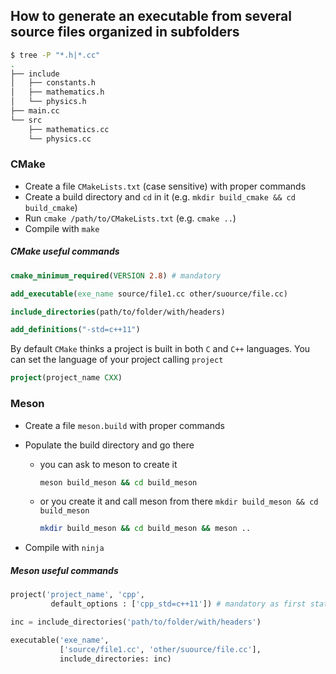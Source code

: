 ## How to generate an executable from several source files organized in subfolders



```bash
$ tree -P "*.h|*.cc"
.
├── include
│   ├── constants.h
│   ├── mathematics.h
│   └── physics.h
├── main.cc
└── src
    ├── mathematics.cc
    └── physics.cc
```

### CMake

- Create a file `CMakeLists.txt` (case sensitive) with proper commands
- Create a build directory and `cd` in it (e.g. `mkdir build_cmake && cd build_cmake`)
- Run `cmake /path/to/CMakeLists.txt` (e.g. `cmake ..`) 
- Compile with `make`

##### CMake useful commands

```cmake
cmake_minimum_required(VERSION 2.8) # mandatory

add_executable(exe_name source/file1.cc other/suource/file.cc)

include_directories(path/to/folder/with/headers)

add_definitions("-std=c++11")
```

By default `CMake` thinks a project is built in both `C` and `C++` languages. You can set the language of your project calling `project`

```cmake
project(project_name CXX)
```

### Meson

- Create a file `meson.build` with proper commands

- Populate the build directory and go there

  - you can ask to meson to create it 

    ```bash
    meson build_meson && cd build_meson
    ```

  - or you create it and call meson from there `mkdir build_meson && cd build_meson`

    ```bash
    mkdir build_meson && cd build_meson && meson ..
    ```

- Compile with `ninja`

##### Meson useful commands

```python
project('project_name', 'cpp',
         default_options : ['cpp_std=c++11']) # mandatory as first statement

inc = include_directories('path/to/folder/with/headers')

executable('exe_name', 
           ['source/file1.cc', 'other/suource/file.cc'], 
           include_directories: inc)
```



